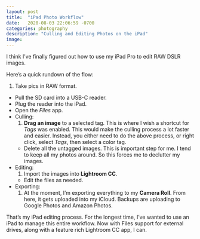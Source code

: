 ```yaml
---
layout: post
title:  "iPad Photo Workflow"
date:   2020-08-03 22:06:59 -0700
categories: photography
description: "Culling and Editing Photos on the iPad"
image: 
---
```

I think I’ve finally figured out how to use my iPad Pro to edit RAW DSLR images.

Here’s a quick rundown of the flow:

1. Take pics in RAW format.
- Pull the SD card into a USB-C reader.
- Plug the reader into the iPad.
- Open the *Files* app.
- Culling: 
	1. **Drag an image** to a selected tag. This is where I wish a shortcut for *Tags* was enabled. This would make the culling process a lot faster and easier. Instead, you either need to do the above process, or right click, select *Tags*, then select a color tag.
	- Delete all the untagged images. This is important step for me. I tend to keep all my photos around. So this forces me to declutter my images.
- Editing: 
	1. Import the images into **Lightroom CC**.
	- Edit the files as needed.
- Exporting:
	1. At the moment, I’m exporting everything to my **Camera Roll**. From here, it gets uploaded into my iCloud. Backups are uploading to Google Photos and Amazon Photos.

That’s my iPad editing process. For the longest time, I’ve wanted to use an iPad to manage this entire workflow. Now with Files support for external drives, along with a feature rich Lightroom CC app, I can.